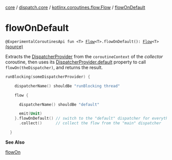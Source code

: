 [core](../../index.md) / [dispatch.core](../index.md) / [kotlinx.coroutines.flow.Flow](index.md) / [flowOnDefault](./flow-on-default.md)

# flowOnDefault

`@ExperimentalCoroutinesApi fun <T> `[`Flow`](https://kotlin.github.io/kotlinx.coroutines/kotlinx-coroutines-core/kotlinx.coroutines.flow/-flow/index.html)`<T>.flowOnDefault(): `[`Flow`](https://kotlin.github.io/kotlinx.coroutines/kotlinx-coroutines-core/kotlinx.coroutines.flow/-flow/index.html)`<T>` [(source)](https://github.com/RBusarow/Dispatch/tree/master/core/src/main/java/dispatch/core/Flow.kt#L31)

Extracts the [DispatcherProvider](../-dispatcher-provider/index.md) from the `coroutineContext` of the *collector* coroutine,
then uses its [DispatcherProvider.default](../-dispatcher-provider/default.md) property to call `flowOn(theDispatcher)`,
and returns the result.

``` kotlin
runBlocking(someDispatcherProvider) {

    dispatcherName() shouldBe "runBlocking thread"

    flow {

      dispatcherName() shouldBe "default"

      emit(Unit)
    }.flowOnDefault() // switch to the "default" dispatcher for everything upstream
      .collect()      // collect the flow from the "main" dispatcher

  }
```

**See Also**

[flowOn](https://kotlin.github.io/kotlinx.coroutines/kotlinx-coroutines-core/kotlinx.coroutines.flow/flow-on.html)

